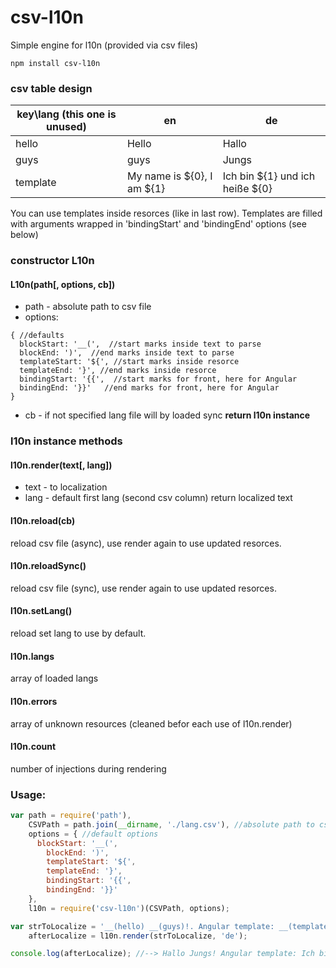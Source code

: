 # csv-l10n
Simple engine for l10n (provided via csv files)

```
npm install csv-l10n
```

### csv table design
| key\lang (this one is unused) | en  | de  |
|---|---|---|
| hello | Hello | Hallo |
| guys | guys | Jungs  |
| template | My name is ${0}, I am ${1} | Ich bin ${1} und ich heiße ${0}  |

You can use templates inside resorces (like in last row). Templates are filled with arguments wrapped in 'bindingStart' and 'bindingEnd' options (see below)

### constructor L10n
#### L10n(path[, options, cb])
* path - absolute path to csv file
* options:
```
{ //defaults
  blockStart: '__(',  //start marks inside text to parse
  blockEnd: ')',  //end marks inside text to parse
  templateStart: '${', //start marks inside resorce
  templateEnd: '}', //end marks inside resorce
  bindingStart: '{{',  //start marks for front, here for Angular
  bindingEnd: '}}'   //end marks for front, here for Angular
}
```
* cb - if not specified lang file will by loaded sync
**return l10n instance**

### l10n instance methods
#### l10n.render(text[, lang])
* text - to localization
* lang - default first lang (second csv column)
return localized text

#### l10n.reload(cb)
reload csv file (async), use render again to use updated resorces.

#### l10n.reloadSync()
reload csv file (sync), use render again to use updated resorces. 

#### l10n.setLang()
reload set lang to use by default.

#### l10n.langs
array of loaded langs

#### l10n.errors
array of unknown resources (cleaned befor each use of l10n.render)

#### l10n.count
number of injections during rendering

### Usage:
```js
var path = require('path'),
    CSVPath = path.join(__dirname, './lang.csv'), //absolute path to csv file
    options = { //default options
      blockStart: '__(',
  		blockEnd: ')',
  		templateStart: '${',
        templateEnd: '}',
  		bindingStart: '{{',
  		bindingEnd: '}}'
    },
    l10n = require('csv-l10n')(CSVPath, options);

var strToLocalize = '__(hello) __(guys)!. Angular template: __(template, name, age)',
    afterLocalize = l10n.render(strToLocalize, 'de');

console.log(afterLocalize); //--> Hallo Jungs! Angular template: Ich bin {{age}} und ich heiße {{name}}.
```
